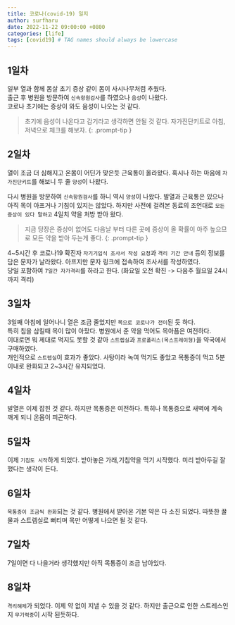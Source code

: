 ```yaml
---
title: 코로나(covid-19) 일지 
author: surfharu
date: 2022-11-22 09:00:00 +0800
categories: [life]
tags: [covid19] # TAG names should always be lowercase
---
```


## 1일차 
일부 열과 함께 몸살 초기 증상 같이 몸이 사시나무처럼 추웠다.  
출근 후 병원을 방문하여 `신속항원검사`를 하였으나 `음성`이 나왔다.  
코로나 초기에는 증상이 와도 음성이 나오는 것 같다.

> 초기에 음성이 나온다고 감기라고 생각하면 안될 것 같다. 자가진단키트로 아침, 저녁으로 체크를 해보자.
{: .prompt-tip }

## 2일차 
열이 조금 더 심해지고 온몸이 어딘가 맞은듯 근육통이 올라왔다.
혹시나 하는 마음에 `자가진단키트`를 해보니 두 줄 `양성`이 나왔다.

다시 병원을 방문하여 `신속항원검사`를 하니 역시 `양성`이 나왔다.
발열과 근육통은 있으나 아직 목이 아프거나 기침이 있지는 않았다.
하지만 사전에 걸려본 동료의 조언대로 `모든 증상이 있다 말하고` 4일치 약을 처방 받아 왔다.

> 지금 당장은 증상이 없어도 다음날 부터 다른 곳에 증상이 올 확률이 아주 높으므로 모든 약을 받아 두는게 좋다.
{: .prompt-tip }

4~5시간 후 코로나19 확진자 `자기기입식 조사서 작성 요청`과 `격리 기간 안내` 등의 정보를 담은 문자가 날라왔다.
아프지만 문자 링크에 접속하여 조사서를 작성하였다.  
당일 포함하여 `7일간 자가격리`를 하라고 한다. (화요일 오전 확진 -> 다음주 월요일 24시까지 격리)

## 3일차 
3일째 아침에 일어나니 열은 조금 줄었지만 `목으로 코로나가 전이`된 듯 하다.  
특히 침을 삼킬때 목이 많이 아팠다. 병원에서 준 약을 먹어도 목아픔은 여전하다.  
이대로면 뭐 제대로 먹지도 못할 것 같아 `스트렙실`과 `프로폴리스(목스프레이형)`을 약국에서 구매하였다.  
개인적으로 `스트렙실`이 효과가 좋았다. 사탕이라 녹여 먹기도 좋았고 목통증이 먹고 5분 이내로 완화되고 2~3시간 유지되었다.

## 4일차 
발열은 이제 잡힌 것 같다. 하지만 목통증은 여전하다. 특히나 목통증으로 새벽에 계속 깨게 되니 온몸이 피곤하다.

## 5일차
이제 `기침도 시작`하게 되었다. 받아놓은 가래,기침약을 먹기 시작했다. 미리 받아두길 잘 했다는 생각이 든다.

## 6일차
`목통증이 조금씩 완화`되는 것 같다. 병원에서 받아온 기본 약은 다 소진 되었다. 따뜻한 꿀물과 스트렙실로 뻐티며 목만 어떻게 나으면 될 것 같다.

## 7일차
7일이면 다 나을거라 생각했지만 아직 목통증이 조금 남아있다.

## 8일차
`격리해제`가 되었다. 이제 약 없이 지낼 수 있을 것 같다. 하지만 출근으로 인한 스트레스인지 `무기력증`이 시작 된듯하다.